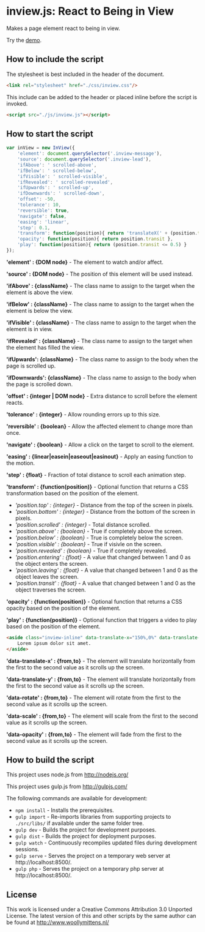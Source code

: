 # inview.js: React to Being in View

Makes a page element react to being in view.

Try the <a href="http://www.woollymittens.nl/default.php?url=useful-inview">demo</a>.

## How to include the script

The stylesheet is best included in the header of the document.

```html
<link rel="stylesheet" href="./css/inview.css"/>
```

This include can be added to the header or placed inline before the script is invoked.

```html
<script src="./js/inview.js"></script>
```

## How to start the script

```javascript
var inView = new InView({
	'element': document.querySelector('.inview-message'),
	'source': document.querySelector('.inview-lead'),
	'ifAbove': ' scrolled-above',
	'ifBelow': ' scrolled-below',
	'ifVisible': ' scrolled-visible',
	'ifRevealed': ' scrolled-revealed',
	'ifUpwards': ' scrolled-up',
	'ifDownwards': ' scrolled-down',
	'offset': -50,
	'tolerance': 10,
	'reversible': true,
	'navigate': false,
	'easing': 'linear',
	'step': 0.1,
	'transform': function(position){ return 'translateX(' + (position.transit * 100) + '%)' },
	'opacity': function(position){ return position.transit },
	'play': function(position){ return (position.transit <= 0.5) }
});
```

**'element' : {DOM node}** - The element to watch and/or affect.

**'source' : {DOM node}** - The position of this element will be used instead.

**'ifAbove' : {className}** - The class name to assign to the target when the element is above the view.

**'ifBelow' : {className}** - The class name to assign to the target when the element is below the view.

**'ifVisible' : {className}** - The class name to assign to the target when the element is in view.

**'ifRevealed' : {className}** - The class name to assign to the target when the element has filled the view.

**'ifUpwards': {className}** - The class name to assign to the body when the page is scrolled up.

**'ifDownwards': {className}** - The class name to assign to the body when the page is scrolled down.

**'offset' : {integer | DOM node}** - Extra distance to scroll before the element reacts.

**'tolerance' : {integer}** - Allow rounding errors up to this size.

**'reversible' : {boolean}** - Allow the affected element to change more than once.

**'navigate' : {boolean}** - Allow a click on the target to scroll to the element.

**'easing' : {linear|easein|easeout|easinout}** - Apply an easing function to the motion.

**'step' : {float}** - Fraction of total distance to scroll each animation step.

**'transform' : {function(position)}** - Optional function that returns a CSS transformation based on the position of the element.

+ *'position.top' : {integer}* - Distance from the top of the screen in pixels.
+ *'position.bottom' : {integer}* - Distance from the bottom of the screen in pixels.
+ *'position.scrolled' : {integer}* - Total distance scrolled.
+ *'position.above' : {boolean}* - True if completely above the screen.
+ *'position.below' : {boolean}* - True is completely below the screen.
+ *'position.visible' : {boolean}* - True if visivle on the screen.
+ *'position.revealed' : {boolean}* - True if completely revealed.
+ *'position.entering' : {float}* - A value that changed between 1 and 0 as the object enters the screen.
+ *'position.leaving' : {float}* - A value that changed between 1 and 0 as the object leaves the screen.
+ *'position.transit' : {float}* - A value that changed between 1 and 0 as the object traverses the screen.

**'opacity' : {function(position)}** - Optional function that returns a CSS opacity based on the position of the element.

**'play' : {function(position)}** - Optional function that triggers a video to play based on the position of the element.

```html
<aside class="inview-inline" data-translate-x="150%,0%" data-translate-y="150%,0%" data-rotate="0deg,180deg" data-scale="0.5,1" data-opacity="0,1">
	Lorem ipsum dolor sit amet.
</aside>
```

**'data-translate-x' : {from,to}** - The element will translate horizontally from the first to the second value as it scrolls up the screen.

**'data-translate-y' : {from,to}** - The element will translate horizontally from the first to the second value as it scrolls up the screen.

**'data-rotate' : {from,to}** - The element will rotate from the first to the second value as it scrolls up the screen.

**'data-scale' : {from,to}** - The element will scale from the first to the second value as it scrolls up the screen.

**'data-opacity' : {from,to}** - The element will fade from the first to the second value as it scrolls up the screen.


## How to build the script

This project uses node.js from http://nodejs.org/

This project uses gulp.js from http://gulpjs.com/

The following commands are available for development:
+ `npm install` - Installs the prerequisites.
+ `gulp import` - Re-imports libraries from supporting projects to `./src/libs/` if available under the same folder tree.
+ `gulp dev` - Builds the project for development purposes.
+ `gulp dist` - Builds the project for deployment purposes.
+ `gulp watch` - Continuously recompiles updated files during development sessions.
+ `gulp serve` - Serves the project on a temporary web server at http://localhost:8500/.
+ `gulp php` - Serves the project on a temporary php server at http://localhost:8500/.

## License

This work is licensed under a Creative Commons Attribution 3.0 Unported License. The latest version of this and other scripts by the same author can be found at http://www.woollymittens.nl/
